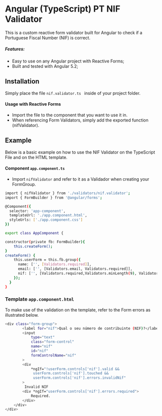 # Angular (TypeScript) PT NIF Validator

This is a custom reactive form validator built for Angular to check if a Portuguese Fiscal Number (NIF) is correct.

##### Features: 
  - Easy to use on any Angular project with Reactive Forms;
  - Built and tested with Angular 5.2;

## Installation

Simply place the file ```nif.validator.ts ``` inside of your project folder.

#### Usage with Reactive Forms

- Import the file to the component that you want to use it in.
- When referencing Form Validators, simply add the exported function (nifValidator).

## Example  
Below is a basic example on how to use the NIF Validator on the TypeScript File and on the HTML template.
#### Component ``app.component.ts``

- Import ``nifValidator`` and refer to it as a Validador when creating your FormGroup.

```sh  
import { nifValidator } from './validators/nif.validator';
import { FormBuilder } from '@angular/forms';

@Component({
  selector: 'app-component',
  templateUrl: './app.component.html',
  styleUrls: ['./app.component.css']
})

export class AppComponent {

constructor(private fb: FormBuilder){
    this.createForm();
}
createForm() {
    this.userForm = this.fb.group({
      name: ['', [Validators.required]],
      email: ['', [Validators.email, Validators.required]],
      nif: ['', [Validators.required,Validators.minLength(9), Validators.maxLength(9), nifValidator]],
    });
  }
}
```

### Template ``app.component.html``

To make use of the validation on the template, refer to the Form errors as illustrated below.

``` sh
<div class="form-group">
        <label for="nif">Qual o seu número de contribuinte (NIF)?</label>
        <input 
            type="text" 
            class="form-control" 
            name="nif" 
            id="nif" 
            formControlName="nif"
        >
        <div 
            *ngIf="!userForm.controls['nif'].valid &&
             userForm.controls['nif'].touched &&
             userForm.controls['nif'].errors.invalidNif"
        >
         Invalid NIF
        <div *ngIf="userForm.controls['nif'].errors.required">
            Required.
        </div>
    </div>
</div>
```
